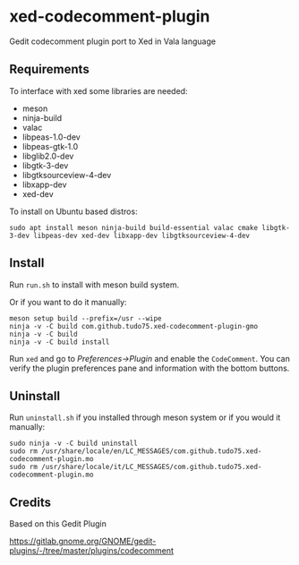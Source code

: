 # xed-codecomment-plugin

Gedit codecomment plugin port to Xed in Vala language 

## Requirements

To interface with xed some libraries are needed:

* meson
* ninja-build
* valac
* libpeas-1.0-dev
* libpeas-gtk-1.0
* libglib2.0-dev
* libgtk-3-dev
* libgtksourceview-4-dev
* libxapp-dev
* xed-dev

To install on Ubuntu based distros:

    sudo apt install meson ninja-build build-essential valac cmake libgtk-3-dev libpeas-dev xed-dev libxapp-dev libgtksourceview-4-dev

## Install

Run <code>run.sh</code> to install with meson build system.

Or if you want to do it manually:

    meson setup build --prefix=/usr --wipe
    ninja -v -C build com.github.tudo75.xed-codecomment-plugin-gmo
    ninja -v -C build
    ninja -v -C build install
    

Run <code>xed</code> and go to <i>Preferences->Plugin</i> and enable the <code>CodeComment</code>. 
You can verify the plugin preferences pane and information with the bottom buttons.

## Uninstall

Run <code>uninstall.sh</code> if you installed through meson system or if you would it manually:
    
    sudo ninja -v -C build uninstall
    sudo rm /usr/share/locale/en/LC_MESSAGES/com.github.tudo75.xed-codecomment-plugin.mo
    sudo rm /usr/share/locale/it/LC_MESSAGES/com.github.tudo75.xed-codecomment-plugin.mo

## Credits

Based on this Gedit Plugin

https://gitlab.gnome.org/GNOME/gedit-plugins/-/tree/master/plugins/codecomment
